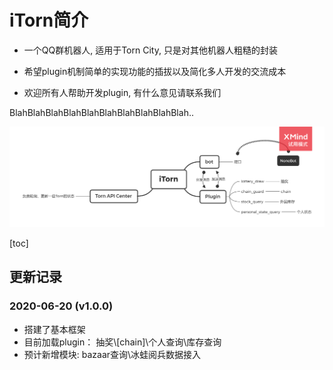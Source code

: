 # iTorn简介

* 一个QQ群机器人, 适用于Torn City, 只是对其他机器人粗糙的封装

* 希望plugin机制简单的实现功能的插拔以及简化多人开发的交流成本

* 欢迎所有人帮助开发plugin, 有什么意见请联系我们

BlahBlahBlahBlahBlahBlahBlahBlahBlahBlah..

![iTorn](.\attachments\iTorn.png)

[toc]

## 更新记录

### 2020-06-20 (v1.0.0)

 * 搭建了基本框架
 * 目前加载plugin： 抽奖\\[chain]\个人查询\库存查询
 * 预计新增模块: bazaar查询\冰蛙阅兵数据接入
